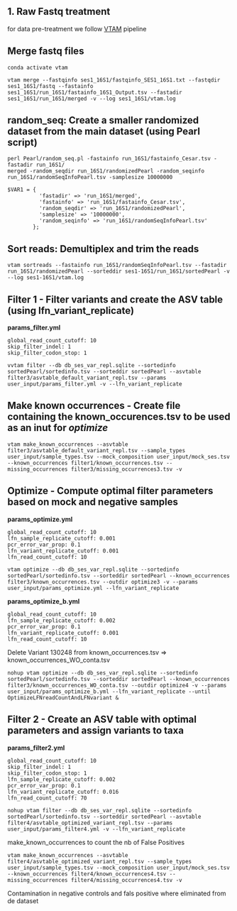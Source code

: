 ## 1. Raw Fastq treatment

for data pre-treatment we follow [VTAM](https://vtam.readthedocs.io/en/latest/) pipeline

## Merge fastq files
~~~
conda activate vtam

vtam merge --fastqinfo ses1_16S1/fastqinfo_SES1_16S1.txt --fastqdir ses1_16S1/fastq --fastainfo ses1_16S1/run_16S1/fastainfo_16S1_Output.tsv --fastadir ses1_16S1/run_16S1/merged -v --log ses1_16S1/vtam.log
~~~

## random_seq: Create a smaller randomized dataset from the main dataset (using Pearl script)
~~~
perl Pearl/random_seq.pl -fastainfo run_16S1/fastainfo_Cesar.tsv -fastadir run_16S1/
merged -random_seqdir run_16S1/randomizedPearl -random_seqinfo  run_16S1/randomSeqInfoPearl.tsv -samplesize 10000000

$VAR1 = {
          'fastadir' => 'run_16S1/merged',
          'fastainfo' => 'run_16S1/fastainfo_Cesar.tsv',
          'random_seqdir' => 'run_16S1/randomizedPearl',
          'samplesize' => '10000000',
          'random_seqinfo' => 'run_16S1/randomSeqInfoPearl.tsv'
        };
~~~

## Sort reads: Demultiplex and trim the reads
~~~
vtam sortreads --fastainfo run_16S1/randomSeqInfoPearl.tsv --fastadir run_16S1/randomizedPearl --sorteddir ses1-16S1/run_16S1/sortedPearl -v --log ses1-16S1/vtam.log
~~~

## Filter 1 - Filter variants and create the ASV table (using lfn_variant_replicate)

**params_filter.yml**
~~~
global_read_count_cutoff: 10
skip_filter_indel: 1
skip_filter_codon_stop: 1
~~~
~~~
vvtam filter --db db_ses_var_repl.sqlite --sortedinfo sortedPearl/sortedinfo.tsv --sorteddir sortedPearl --asvtable filter3/asvtable_default_variant_repl.tsv --params user_input/params_filter.yml -v --lfn_variant_replicate
~~~

## Make known occurrences - Create file containing the known_occurences.tsv to be used as an inut for *optimize*
~~~
vtam make_known_occurrences --asvtable filter3/asvtable_default_variant_repl.tsv --sample_types user_input/sample_types.tsv --mock_composition user_input/mock_ses.tsv --known_occurrences filter1/known_occurrences.tsv --missing_occurrences filter3/missing_occurrences3.tsv -v 
~~~

## Optimize - Compute optimal filter parameters based on mock and negative samples

**params_optimize.yml**
~~~
global_read_count_cutoff: 10
lfn_sample_replicate_cutoff: 0.001
pcr_error_var_prop: 0.1
lfn_variant_replicate_cutoff: 0.001
lfn_read_count_cutoff: 10
~~~

~~~
vtam optimize --db db_ses_var_repl.sqlite --sortedinfo sortedPearl/sortedinfo.tsv --sorteddir sortedPearl --known_occurrences filter3/known_occurrences.tsv --outdir optimize3 -v --params user_input/params_optimize.yml --lfn_variant_replicate
~~~

**params_optimize_b.yml**

~~~
global_read_count_cutoff: 10
lfn_sample_replicate_cutoff: 0.002
pcr_error_var_prop: 0.1
lfn_variant_replicate_cutoff: 0.001
lfn_read_count_cutoff: 10
~~~

Delete Variant 130248 from known_occurrences.tsv => known_occurrences_WO_conta.tsv

~~~
nohup vtam optimize --db db_ses_var_repl.sqlite --sortedinfo sortedPearl/sortedinfo.tsv --sorteddir sortedPearl --known_occurrences filter3/known_occurrences_WO_conta.tsv --outdir optimize4 -v --params user_input/params_optimize_b.yml --lfn_variant_replicate --until OptimizeLFNreadCountAndLFNvariant &
~~~
## Filter 2 - Create an ASV table with optimal parameters and assign variants to taxa

**params_filter2.yml**
~~~
global_read_count_cutoff: 10
skip_filter_indel: 1
skip_filter_codon_stop: 1
lfn_sample_replicate_cutoff: 0.002
pcr_error_var_prop: 0.1
lfn_variant_replicate_cutoff: 0.016
lfn_read_count_cutoff: 70
~~~

~~~
nohup vtam filter --db db_ses_var_repl.sqlite --sortedinfo sortedPearl/sortedinfo.tsv --sorteddir sortedPearl --asvtable filter4/asvtable_optimized_variant_repl.tsv --params user_input/params_filter4.yml -v --lfn_variant_replicate 
~~~
make_known_occurrences to count the nb of False Positives
~~~
vtam make_known_occurrences --asvtable filter4/asvtable_optimized_variant_repl.tsv --sample_types user_input/sample_types.tsv --mock_composition user_input/mock_ses.tsv --known_occurrences filter4/known_occurrences4.tsv --missing_occurrences filter4/missing_occurrences4.tsv -v
~~~
Contamination in negative controls and fals positive where eliminated from de dataset
